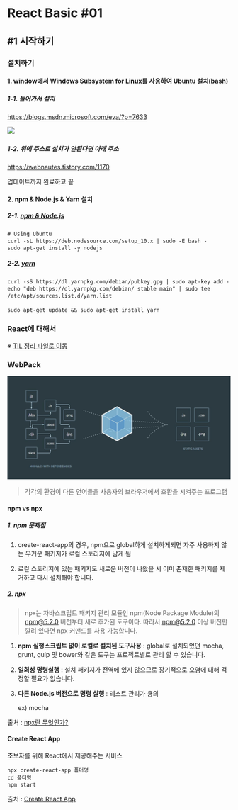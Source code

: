 # React Basic #01

## #1 시작하기

### 설치하기

#### 1. window에서 Windows Subsystem for Linux를 사용하여 Ubuntu 설치(bash)

##### 1-1. 들어가서 설치

https://blogs.msdn.microsoft.com/eva/?p=7633

![](https://msdnshared.blob.core.windows.net/media/2016/04/setting3.png)

##### 1-2. 위에 주소로 설치가 안된다면 아래 주소

https://webnautes.tistory.com/1170

업데이트까지 완료하고 끝

#### 2. npm & Node.js & Yarn 설치

##### 2-1. [npm & Node.js](https://github.com/nodesource/distributions/blob/master/README.md#deb)

```
# Using Ubuntu
curl -sL https://deb.nodesource.com/setup_10.x | sudo -E bash -
sudo apt-get install -y nodejs
```

##### 2-2. [yarn](https://yarnpkg.com/en/docs/install#debian-stable)

```
curl -sS https://dl.yarnpkg.com/debian/pubkey.gpg | sudo apt-key add -
echo "deb https://dl.yarnpkg.com/debian/ stable main" | sudo tee /etc/apt/sources.list.d/yarn.list

sudo apt-get update && sudo apt-get install yarn
```

### React에 대해서

※ [TIL 정리 파일로 이동](/Learned/HandBook/03.LibraryEtc/learned_08_React.md)

### WebPack

![WebPack](../../../HandBook/사진자료/WebPack.JPG)

> 각각의 환경이 다른 언어들을 사용자의 브라우저에서 호환을 시켜주는 프로그램

#### npm vs npx

##### 1. npm 문제점

1. create-react-app의 경우, npm으로 global하게 설치하게되면 자주 사용하지 않는 무거운 패키지가 로컬 스토리지에 남게 됨

2. 로컬 스토리지에 있는 패키지도 새로운 버전이 나왔을 시 이미 존재한 패키지를 제거하고 다시 설치해야 합니다.


##### 2. npx
> npx는 자바스크립트 패키지 관리 모듈인 npm(Node Package Module)의 npm@5.2.0 버전부터 새로 추가된 도구이다. 따라서 npm@5.2.0 이상 버전만 깔려 있다면 npx 커맨드를 사용 가능합니다.

1. **npm 실행스크립트 없이 로컬로 설치된 도구사용** : global로 설치되었던 mocha, grunt, gulp 및 bower와 같은 도구는 프로젝트별로 관리 할 수 ​​있습니다.

2. **일회성 명령실행** : 설치 패키지가 전역에 있지 않으므로 장기적으로 오염에 대해 걱정할 필요가 없습니다.

3. **다른 Node.js 버전으로 명령 실행** : 테스트 관리가 용의

    ex) mocha


출처 : [npx란 무엇인가?](https://geonlee.tistory.com/32)

#### Create React App

초보자를 위해 React에서 제공해주는 서비스

```
npx create-react-app 폴더명
cd 폴더명
npm start
```

출처 : [Create React App](https://github.com/facebook/create-react-app)